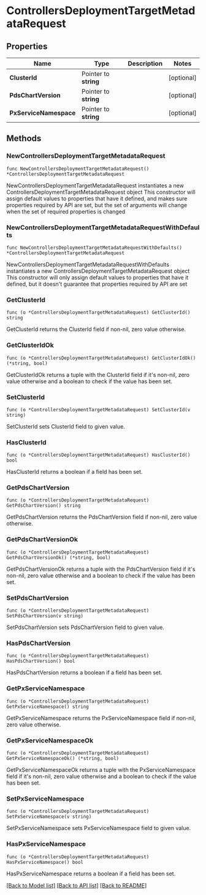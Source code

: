 # ControllersDeploymentTargetMetadataRequest

## Properties

Name | Type | Description | Notes
------------ | ------------- | ------------- | -------------
**ClusterId** | Pointer to **string** |  | [optional] 
**PdsChartVersion** | Pointer to **string** |  | [optional] 
**PxServiceNamespace** | Pointer to **string** |  | [optional] 

## Methods

### NewControllersDeploymentTargetMetadataRequest

`func NewControllersDeploymentTargetMetadataRequest() *ControllersDeploymentTargetMetadataRequest`

NewControllersDeploymentTargetMetadataRequest instantiates a new ControllersDeploymentTargetMetadataRequest object
This constructor will assign default values to properties that have it defined,
and makes sure properties required by API are set, but the set of arguments
will change when the set of required properties is changed

### NewControllersDeploymentTargetMetadataRequestWithDefaults

`func NewControllersDeploymentTargetMetadataRequestWithDefaults() *ControllersDeploymentTargetMetadataRequest`

NewControllersDeploymentTargetMetadataRequestWithDefaults instantiates a new ControllersDeploymentTargetMetadataRequest object
This constructor will only assign default values to properties that have it defined,
but it doesn't guarantee that properties required by API are set

### GetClusterId

`func (o *ControllersDeploymentTargetMetadataRequest) GetClusterId() string`

GetClusterId returns the ClusterId field if non-nil, zero value otherwise.

### GetClusterIdOk

`func (o *ControllersDeploymentTargetMetadataRequest) GetClusterIdOk() (*string, bool)`

GetClusterIdOk returns a tuple with the ClusterId field if it's non-nil, zero value otherwise
and a boolean to check if the value has been set.

### SetClusterId

`func (o *ControllersDeploymentTargetMetadataRequest) SetClusterId(v string)`

SetClusterId sets ClusterId field to given value.

### HasClusterId

`func (o *ControllersDeploymentTargetMetadataRequest) HasClusterId() bool`

HasClusterId returns a boolean if a field has been set.

### GetPdsChartVersion

`func (o *ControllersDeploymentTargetMetadataRequest) GetPdsChartVersion() string`

GetPdsChartVersion returns the PdsChartVersion field if non-nil, zero value otherwise.

### GetPdsChartVersionOk

`func (o *ControllersDeploymentTargetMetadataRequest) GetPdsChartVersionOk() (*string, bool)`

GetPdsChartVersionOk returns a tuple with the PdsChartVersion field if it's non-nil, zero value otherwise
and a boolean to check if the value has been set.

### SetPdsChartVersion

`func (o *ControllersDeploymentTargetMetadataRequest) SetPdsChartVersion(v string)`

SetPdsChartVersion sets PdsChartVersion field to given value.

### HasPdsChartVersion

`func (o *ControllersDeploymentTargetMetadataRequest) HasPdsChartVersion() bool`

HasPdsChartVersion returns a boolean if a field has been set.

### GetPxServiceNamespace

`func (o *ControllersDeploymentTargetMetadataRequest) GetPxServiceNamespace() string`

GetPxServiceNamespace returns the PxServiceNamespace field if non-nil, zero value otherwise.

### GetPxServiceNamespaceOk

`func (o *ControllersDeploymentTargetMetadataRequest) GetPxServiceNamespaceOk() (*string, bool)`

GetPxServiceNamespaceOk returns a tuple with the PxServiceNamespace field if it's non-nil, zero value otherwise
and a boolean to check if the value has been set.

### SetPxServiceNamespace

`func (o *ControllersDeploymentTargetMetadataRequest) SetPxServiceNamespace(v string)`

SetPxServiceNamespace sets PxServiceNamespace field to given value.

### HasPxServiceNamespace

`func (o *ControllersDeploymentTargetMetadataRequest) HasPxServiceNamespace() bool`

HasPxServiceNamespace returns a boolean if a field has been set.


[[Back to Model list]](../README.md#documentation-for-models) [[Back to API list]](../README.md#documentation-for-api-endpoints) [[Back to README]](../README.md)


